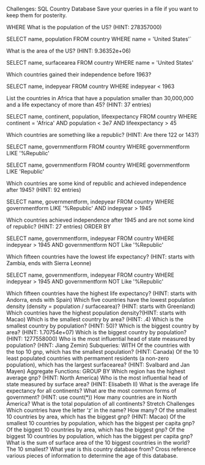Challenges: SQL Country Database
Save your queries in a file if you want to keep them for posterity.

WHERE
What is the population of the US? (HINT: 278357000)

SELECT name, population
FROM country
WHERE name = 'United States'`

What is the area of the US? (HINT: 9.36352e+06)

SELECT name, surfacearea
FROM country
WHERE name = 'United States'

Which countries gained their independence before 1963?

SELECT name, indepyear 
FROM country
WHERE indepyear < 1963

List the countries in Africa that have a population smaller than 30,000,000 and a life expectancy of more than 45? (HINT: 37 entries)

SELECT name, continent, population, lifeexpectancy
FROM country
WHERE continent = 'Africa'
AND population < 3e7
AND lifeexpectancy > 45

Which countries are something like a republic? (HINT: Are there 122 or 143?)

SELECT name, governmentform
FROM country
WHERE governmentform LIKE '%Republic'

SELECT name, governmentform
FROM country
WHERE governmentform LIKE 'Republic'

Which countries are some kind of republic and achieved independence after 1945? (HINT: 92 entries)

SELECT name, governmentform, indepyear
FROM country
WHERE governmentform LIKE '%Republic'
AND indepyear > 1945

Which countries achieved independence after 1945 and are not some kind of republic? (HINT: 27 entries)
ORDER BY

SELECT name, governmentform, indepyear
FROM country
WHERE indepyear > 1945
AND governmentform NOT Like '%Republic' 

Which fifteen countries have the lowest life expectancy? (HINT: starts with Zambia, ends with Sierra Leonne)

SELECT name, governmentform, indepyear
FROM country
WHERE indepyear > 1945
AND governmentform NOT Like '%Republic' 

Which fifteen countries have the highest life expectancy? (HINT: starts with Andorra, ends with Spain)
Which five countries have the lowest population density (density = population / surfacearea)? (HINT: starts with Greenland)
Which countries have the highest population density?(HINT: starts with Macao)
Which is the smallest country by area? (HINT: .4)
Which is the smallest country by population? (HINT: 50)?
Which is the biggest country by area? (HINT: 1.70754e+07)
Which is the biggest country by population? (HINT: 1277558000)
Who is the most influential head of state measured by population? (HINT: Jiang Zemin)
Subqueries: WITH
Of the countries with the top 10 gnp, which has the smallest population? (HINT: Canada)
Of the 10 least populated countries with permament residents (a non-zero population), which has the largest surfacearea? (HINT: Svalbard and Jan Mayen)
Aggregate Functions: GROUP BY
Which region has the highest average gnp? (HINT: North America)
Who is the most influential head of state measured by surface area? (HINT: Elisabeth II)
What is the average life expectancy for all continents?
What are the most common forms of government? (HINT: use count(*))
How many countries are in North America?
What is the total population of all continents?
Stretch Challenges
Which countries have the letter ‘z’ in the name? How many?
Of the smallest 10 countries by area, which has the biggest gnp? (HINT: Macao)
Of the smallest 10 countries by population, which has the biggest per capita gnp?
Of the biggest 10 countries by area, which has the biggest gnp?
Of the biggest 10 countries by population, which has the biggest per capita gnp?
What is the sum of surface area of the 10 biggest countries in the world? The 10 smallest?
What year is this country database from? Cross reference various pieces of information to determine the age of this database.